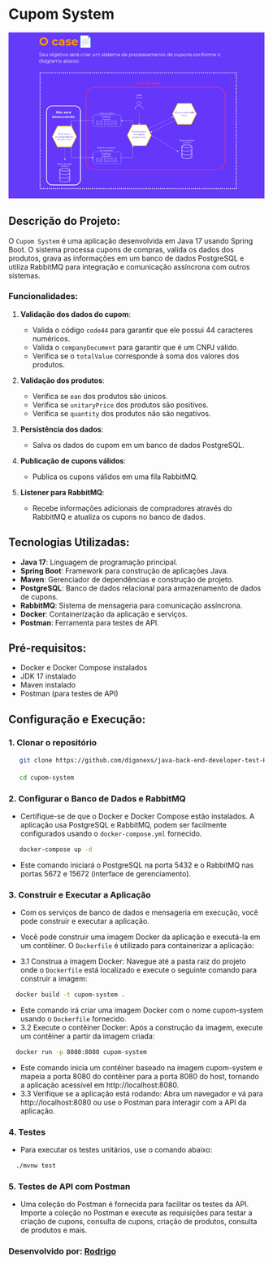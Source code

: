 # Cupom System

![Cupom System](./diagrama-desafio.png)

## Descrição do Projeto:

O `Cupom System` é uma aplicação desenvolvida em Java 17 usando Spring Boot. O sistema processa cupons de compras, valida os dados dos produtos, grava as informações em um banco de dados PostgreSQL e utiliza RabbitMQ para integração e comunicação assíncrona com outros sistemas.

### Funcionalidades:

1. **Validação dos dados do cupom**:
    - Valida o código `code44` para garantir que ele possui 44 caracteres numéricos.
    - Valida o `companyDocument` para garantir que é um CNPJ válido.
    - Verifica se o `totalValue` corresponde à soma dos valores dos produtos.

2. **Validação dos produtos**:
    - Verifica se `ean` dos produtos são únicos.
    - Verifica se `unitaryPrice` dos produtos são positivos.
    - Verifica se `quantity` dos produtos não são negativos.

3. **Persistência dos dados**:
    - Salva os dados do cupom em um banco de dados PostgreSQL.

4. **Publicação de cupons válidos**:
    - Publica os cupons válidos em uma fila RabbitMQ.

5. **Listener para RabbitMQ**:
    - Recebe informações adicionais de compradores através do RabbitMQ e atualiza os cupons no banco de dados.

## Tecnologias Utilizadas:

- **Java 17**: Linguagem de programação principal.
- **Spring Boot**: Framework para construção de aplicações Java.
- **Maven**: Gerenciador de dependências e construção de projeto.
- **PostgreSQL**: Banco de dados relacional para armazenamento de dados de cupons.
- **RabbitMQ**: Sistema de mensageria para comunicação assíncrona.
- **Docker**: Containerização da aplicação e serviços.
- **Postman**: Ferramenta para testes de API.

## Pré-requisitos:

- Docker e Docker Compose instalados
- JDK 17 instalado
- Maven instalado
- Postman (para testes de API)

## Configuração e Execução:

### 1. Clonar o repositório

```bash
   git clone https://github.com/digonexs/java-back-end-developer-test-HUB.git
   
   cd cupom-system
```
### 2. Configurar o Banco de Dados e RabbitMQ
- Certifique-se de que o Docker e Docker Compose estão instalados. A aplicação usa PostgreSQL e RabbitMQ, podem ser facilmente configurados usando o `docker-compose.yml` fornecido.

```bash
   docker-compose up -d
```
- Este comando iniciará o PostgreSQL na porta 5432 e o RabbitMQ nas portas 5672 e 15672 (interface de gerenciamento).

### 3. Construir e Executar a Aplicação
- Com os serviços de banco de dados e mensageria em execução, você pode construir e executar a aplicação.

- Você pode construir uma imagem Docker da aplicação e executá-la em um contêiner. O `Dockerfile` é utilizado para containerizar a aplicação:

- 3.1 Construa a imagem Docker: Navegue até a pasta raiz do projeto onde o `Dockerfile` está localizado e execute o seguinte comando para construir a imagem:
 
```bash
  docker build -t cupom-system .
```
- Este comando irá criar uma imagem Docker com o nome cupom-system usando o `Dockerfile` fornecido.
- 3.2 Execute o contêiner Docker: Após a construção da imagem, execute um contêiner a partir da imagem criada:

```bash
  docker run -p 8080:8080 cupom-system
```

- Este comando inicia um contêiner baseado na imagem cupom-system e mapeia a porta 8080 do contêiner para a porta 8080 do host, tornando a aplicação acessível em http://localhost:8080.
- 3.3 Verifique se a aplicação está rodando: Abra um navegador e vá para http://localhost:8080 ou use o Postman para interagir com a API da aplicação.

### 4. Testes
- Para executar os testes unitários, use o comando abaixo:

```bash
  ./mvnw test
```

### 5. Testes de API com Postman
- Uma coleção do Postman é fornecida para facilitar os testes da API. Importe a coleção no Postman e execute as requisições para testar a criação de cupons, consulta de cupons, criação de produtos, consulta de produtos e mais.

### Desenvolvido por: [Rodrigo](https://www.linkedin.com/in/rodrigocavalcantedebarros/)